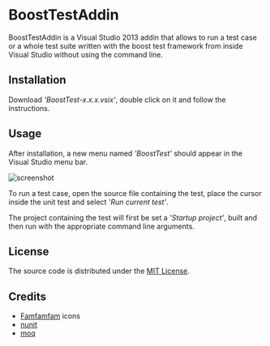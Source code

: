 # BoostTestAddin

BoostTestAddin is a Visual Studio 2013 addin that allows to run a test case or a whole test suite written with the boost test framework from inside Visual Studio without using the command line.

Installation
------------

Download *'BoostTest-x.x.x.vsix'*, double click on it and follow the instructions. 

Usage
-----

After installation, a new menu named *'BoostTest'* should appear in the Visual Studio menu bar. 

![screenshot](https://github.com/Andreone/BoostTestAddin/tree/master/img/screenshot.png)

To run a test case, open the source file containing the test, place the cursor inside the unit test and select *'Run current test'*.

The project containing the test will first be set a *'Startup project'*, built and then run with the appropriate command line arguments.

License
-------

The source code is distributed under the [MIT License](http://opensource.org/licenses/MIT).


Credits
-------

- [Famfamfam](http://www.famfamfam.com/) icons
- [nunit](www.nunit.org/)
- [moq](https://github.com/Moq/moq4)
